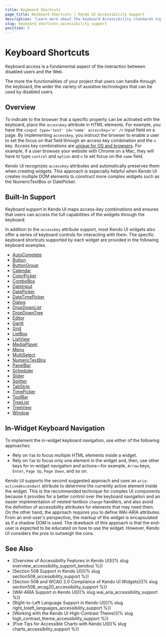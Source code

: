 ```yaml
---
title: Keyboard Shortcuts
page_title: Keyboard Shortcuts | Kendo UI Accessibility Support
description: "Learn more about the keyboard Accessibility standards supported by Kendo UI controls."
slug: keyboard_shortcuts_accessibility_support
position: 5
---
```


# Keyboard Shortcuts

Keyboard access is a fundamental aspect of the interaction between disabled users and the Web.

The more the functionalities of your project that users can handle through the keyboard, the wider the variety of assistive technologies that can be used by disabled users.

## Overview

To indicate to the browser that a specific property can be activated with the keyboard, place the `accesskey` attribute in HTML elements. For example, you have the `<input type='text' id='name' accesskey='n' />` input field on a page. By implementing `accesskey`, you instruct the browser to enable a user to set the focus on that field through an access key combination and the `n` key. Access key combinations are [unique for OS and browsers](http://en.wikipedia.org/wiki/Access_key). For example, if a user browses your website with Chrome on a Mac, they will have to type `control` and `option` and `n` to set focus on the `name` field.

Kendo UI recognizes `accesskey` attributes and automatically preserves them when creating widgets. This approach is especially helpful when Kendo UI creates multiple DOM elements to construct more complex widgets such as the NumericTextBox or DatePicker.

## Built-In Support

Keyboard support in Kendo UI maps access-key combinations and ensures that users can access the full capabilities of the widgets through the keyboard.

In addition to the `accesskey` attribute support, most Kendo UI widgets also offer a series of keyboard controls for interacting with them. The specific keyboard shortcuts supported by each widget are provided in the following keyboard examples.

- [AutoComplete](http://demos.telerik.com/kendo-ui/web/autocomplete/navigation.html)
- [Button](https://demos.telerik.com/kendo-ui/button/keyboard-navigation)
- [ButtonGroup](https://demos.telerik.com/kendo-ui/buttongroup/keyboard-navigation)
- [Calendar](http://demos.telerik.com/kendo-ui/web/calendar/navigation.html)
- [ColorPicker](https://demos.telerik.com/kendo-ui/colorpicker/keyboard-navigation)
- [ComboBox](http://demos.telerik.com/kendo-ui/web/combobox/navigation.html)
- [DateInput](https://demos.telerik.com/kendo-ui/dateinput/keyboard-navigation)
- [DatePicker](http://demos.telerik.com/kendo-ui/web/datepicker/navigation.html)
- [DateTimePicker](http://demos.telerik.com/kendo-ui/web/datetimepicker/navigation.html)
- [Dialog](https://demos.telerik.com/kendo-ui/dialog/keyboard-navigation)
- [DropDownList](http://demos.telerik.com/kendo-ui/web/dropdownlist/navigation.html)
- [DropDownTree](http://demos.telerik.com/kendo-ui/dropdowntree/keyboard-navigation)
- [Editor](http://demos.telerik.com/kendo-ui/web/editor/navigation.html)
- [Gantt](http://demos.telerik.com/kendo-ui/gantt/keyboard-navigation)
- [Grid](http://demos.telerik.com/kendo-ui/web/grid/navigation.html)
- [ListBox](http://demos.telerik.com/kendo-ui/listview/keyboard-navigation)
- [ListView](http://demos.telerik.com/kendo-ui/web/listview/navigation.html)
- [MediaPlayer](http://demos.telerik.com/kendo-ui/web/mediaplayer/navigation.html)
- [Menu](http://demos.telerik.com/kendo-ui/web/menu/navigation.html)
- [MultiSelect](https://demos.telerik.com/kendo-ui/multiselect/keyboard-navigation)
- [NumericTextBox](http://demos.telerik.com/kendo-ui/web/numerictextbox/navigation.html)
- [PanelBar](http://demos.telerik.com/kendo-ui/web/panelbar/navigation.html)
- [Scheduler](https://demos.telerik.com/kendo-ui/scheduler/selection)
- [Slider](http://demos.telerik.com/kendo-ui/web/slider/navigation.html)
- [Splitter](http://demos.telerik.com/kendo-ui/web/splitter/navigation.html)
- [TabStrip](http://demos.telerik.com/kendo-ui/web/tabstrip/navigation.html)
- [TimePicker](http://demos.telerik.com/kendo-ui/web/timepicker/navigation.html)
- [ToolBar](https://demos.telerik.com/kendo-ui/toolbar/keyboard-navigation)
- [TreeList](https://demos.telerik.com/kendo-ui/treelist/keyboard-navigation)
- [TreeView](http://demos.telerik.com/kendo-ui/web/treeview/navigation.html)
- [Window](http://demos.telerik.com/kendo-ui/web/window/navigation.html)

## In-Widget Keyboard Navigation

To implement the in-widget keyboard navigation, use either of the following approaches:

- Rely on `Tab` to focus multiple HTML elements inside a widget.
- Rely on `Tab` to focus only one element in the widget and, then, use other keys for in-widget navigation and actions&mdash;for example, `Arrow` keys, `Enter`, `Page Up`, `Page Down`, and so on.

Kendo UI supports the second suggested approach and uses an `aria-activedescendant` attribute to determine the currently active element inside the widget. This is the recommended technique for complex UI components because it provides for a better control over the keyboard navigation and an easier implementation of nested-textbox `change` handlers, and also avoid the definition of accessibility attributes for elements that may need them. On the other hand, the approach requires you to define WAI-ARIA attributes. From an end-user's perspective, the markup of the widget is encapsulated as if a shadow DOM is used. The drawback of this approach is that the end-user is expected to be educated on how to use the widget. However, Kendo UI considers the pros to outweigh the cons.

## See Also

* [Overview of Accessibility Features in Kendo UI]({% slug overview_accessibility_support_kendoui %})
* [Section 508 Support in Kendo UI]({% slug section508_accessibility_support %})
* [Section 508 and WCAG 2.0 Compliance of Kendo UI Widgets]({% slug section508_wcag20_accessibility_support %})
* [WAI-ARIA Support in Kendo UI]({% slug wai_aria_accessibility_support %})
* [Right-to-Left Language Support in Kendo UI]({% slug right_toleft_languages_accessibility_support %})
* [Working with the Kendo UI High-Contrast Theme]({% slug high_contrast_theme_accessibility_support %})
* [Five Tips for Accessible Charts with Kendo UI]({% slug charts_accessibility_support %})
